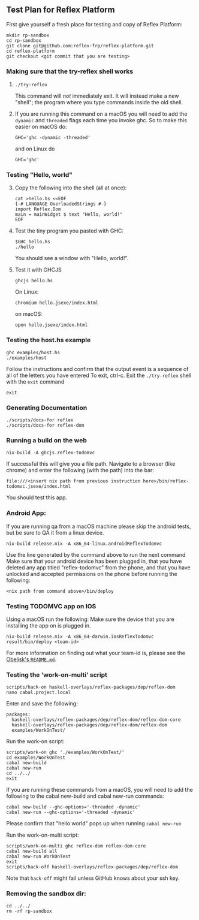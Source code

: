 ## Test Plan for Reflex Platform

First give yourself a fresh place for testing and copy of Reflex Platform:
```
mkdir rp-sandbox
cd rp-sandbox
git clone git@github.com:reflex-frp/reflex-platform.git
cd reflex-platform
git checkout <git commit that you are testing>
```

### Making sure that the try-reflex shell works

1. ```
   ./try-reflex
   ```
   This command will *not* immediately exit.
   It will instead make a new "shell"; the program where you type commands inside the old shell.

2. If you are running this command on a macOS you will need to add the `dynamic` and `threaded` flags each time you invoke ghc.
   So to make this easier on macOS do:
   ```
   GHC='ghc -dynamic -threaded'
   ```
   and on Linux do
   ```
   GHC='ghc'
   ```

### Testing "Hello, world"

3. Copy the following into the shell (all at once):
   ```
   cat >hello.hs <<EOF
   {-# LANGUAGE OverloadedStrings #-}
   import Reflex.Dom
   main = mainWidget $ text "Hello, world!"
   EOF
   ```

4. Test the tiny program you pasted with GHC:
   ```
   $GHC hello.hs
   ./hello
   ```
   You should see a window with "Hello, world!".

5. Test it with GHCJS
   ```
   ghcjs hello.hs
   ```
   On Linux:
   ```
   chromium hello.jsexe/index.html
   ```
   on macOS:
   ```
   open hello.jsexe/index.html
   ```

### Testing the host.hs example

```
ghc examples/host.hs
./examples/host
```
Follow the instructions and confirm that the output event is a sequence of all of the letters you have entered
To exit, ctrl-c.
Exit the `./try-reflex` shell with the `exit` command
```
exit
```

### Generating Documentation

```
./scripts/docs-for reflex
./scripts/docs-for reflex-dom
```

### Running a build on the web

```
nix-build -A ghcjs.reflex-todomvc
```
If successful this will give you a file path. Navigate to a browser (like chrome) and enter the following (with the path) into the bar:
```
file:///<insert nix path from previous instruction here>/bin/reflex-todomvc.jsexe/index.html
```
You should test this app.

### Android App:

If you are running qa from a macOS machine please skip the android tests, but be sure to QA it from a linux device.
```
nix-build release.nix -A x86_64-linux.androidReflexTodomvc
```
Use the line generated by the command above to run the next command
Make sure that your android device has been plugged in, that you have deleted any app titled "reflex-todomvc" from the phone, and that you have unlocked and accepted permissions on the phone before running the following:
```
<nix path from command above>/bin/deploy
```

### Testing TODOMVC app on IOS

Using a macOS run the following:
Make sure the device that you are installing the app on is plugged in.
```
nix-build release.nix -A x86_64-darwin.iosReflexTodomvc
result/bin/deploy <team-id>
```
For more information on finding out what your team-id is, please see the [Obelisk's `README.md`](https://github.com/obsidiansystems/obelisk/blob/develop/README.md#ios).

### Testing the 'work-on-multi' script

```
scripts/hack-on haskell-overlays/reflex-packages/dep/reflex-dom
nano cabal.project.local
```
Enter and save the following:
```
packages:
  haskell-overlays/reflex-packages/dep/reflex-dom/reflex-dom-core
  haskell-overlays/reflex-packages/dep/reflex-dom/reflex-dom
  examples/WorkOnTest/
```

Run the work-on script:
```
scripts/work-on ghc './examples/WorkOnTest/'
cd examples/WorkOnTest
cabal new-build
cabal new-run
cd ../../
exit
```
If you are running these commands from a macOS, you will need to add the following to the
cabal new-build and cabal new-run commands:
```
cabal new-build --ghc-options='-threaded -dynamic'
cabal new-run --ghc-options='-threaded -dynamic'
```
Please confirm that "hello world" pops up when running `cabal new-run`

Run the work-on-multi script:
```
scripts/work-on-multi ghc reflex-dom reflex-dom-core
cabal new-build all
cabal new-run WorkOnTest
exit
scripts/hack-off haskell-overlays/reflex-packages/dep/reflex-dom
```
Note that `hack-off` might fail unless GitHub knows about your ssh key.

### Removing the sandbox dir:

```
cd ../../
rm -rf rp-sandbox
```

